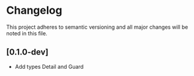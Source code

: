# Changelog

This project adheres to semantic versioning and all major changes will
be noted in this file.

## [0.1.0-dev]

- Add types Detail and Guard
